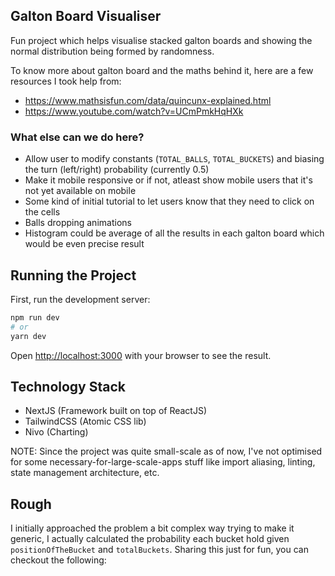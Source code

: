 ## Galton Board Visualiser

Fun project which helps visualise stacked galton boards and showing the normal distribution being formed by randomness.

To know more about galton board and the maths behind it, here are a few resources I took help from:
- https://www.mathsisfun.com/data/quincunx-explained.html
- https://www.youtube.com/watch?v=UCmPmkHqHXk

### What else can we do here?
- Allow user to modify constants (`TOTAL_BALLS`, `TOTAL_BUCKETS`) and biasing the turn (left/right) probability (currently 0.5)
- Make it mobile responsive or if not, atleast show mobile users that it's not yet available on mobile
- Some kind of initial tutorial to let users know that they need to click on the cells
- Balls dropping animations
- Histogram could be average of all the results in each galton board which would be even precise result

## Running the Project

First, run the development server:

```bash
npm run dev
# or
yarn dev
```

Open [http://localhost:3000](http://localhost:3000) with your browser to see the result.

## Technology Stack

- NextJS (Framework built on top of ReactJS)
- TailwindCSS (Atomic CSS lib)
- Nivo (Charting)

NOTE: Since the project was quite small-scale as of now, I've not optimised for some necessary-for-large-scale-apps stuff like import aliasing, linting, state management architecture, etc.


## Rough

I initially approached the problem a bit complex way trying to make it generic, I actually calculated the probability each bucket hold given `positionOfTheBucket` and `totalBuckets`.
Sharing this just for fun, you can checkout the following:
